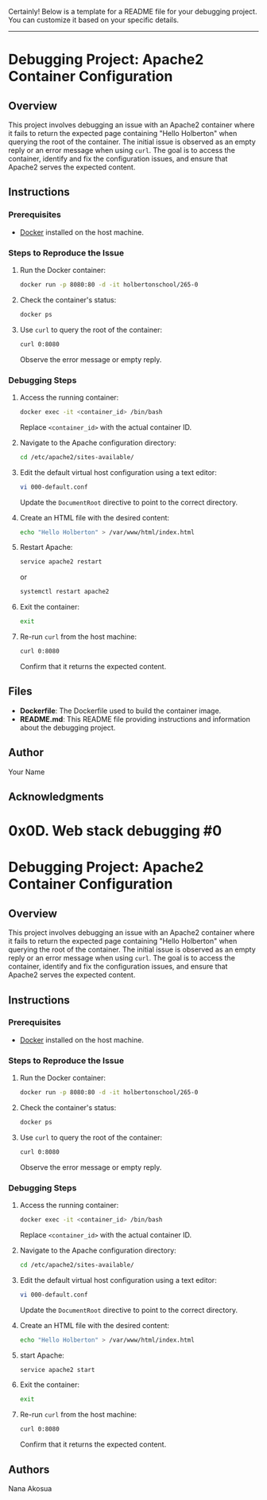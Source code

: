 Certainly! Below is a template for a README file for your debugging project. You can customize it based on your specific details.

---

# Debugging Project: Apache2 Container Configuration

## Overview

This project involves debugging an issue with an Apache2 container where it fails to return the expected page containing "Hello Holberton" when querying the root of the container. The initial issue is observed as an empty reply or an error message when using `curl`. The goal is to access the container, identify and fix the configuration issues, and ensure that Apache2 serves the expected content.

## Instructions

### Prerequisites

- [Docker](https://www.docker.com/) installed on the host machine.

### Steps to Reproduce the Issue

1. Run the Docker container:

   ```bash
   docker run -p 8080:80 -d -it holbertonschool/265-0
   ```

2. Check the container's status:

   ```bash
   docker ps
   ```

3. Use `curl` to query the root of the container:

   ```bash
   curl 0:8080
   ```

   Observe the error message or empty reply.

### Debugging Steps

1. Access the running container:

   ```bash
   docker exec -it <container_id> /bin/bash
   ```

   Replace `<container_id>` with the actual container ID.

2. Navigate to the Apache configuration directory:

   ```bash
   cd /etc/apache2/sites-available/
   ```

3. Edit the default virtual host configuration using a text editor:

   ```bash
   vi 000-default.conf
   ```

   Update the `DocumentRoot` directive to point to the correct directory.

4. Create an HTML file with the desired content:

   ```bash
   echo "Hello Holberton" > /var/www/html/index.html
   ```

5. Restart Apache:

   ```bash
   service apache2 restart
   ```

   or

   ```bash
   systemctl restart apache2
   ```

6. Exit the container:

   ```bash
   exit
   ```

7. Re-run `curl` from the host machine:

   ```bash
   curl 0:8080
   ```

   Confirm that it returns the expected content.

## Files

- **Dockerfile**: The Dockerfile used to build the container image.
- **README.md**: This README file providing instructions and information about the debugging project.

## Author

Your Name

## Acknowledgments

# 0x0D. Web stack debugging #0
# Debugging Project: Apache2 Container Configuration

## Overview

This project involves debugging an issue with an Apache2 container where it fails to return the expected page containing "Hello Holberton" when querying the root of the container. The initial issue is observed as an empty reply or an error message when using `curl`. The goal is to access the container, identify and fix the configuration issues, and ensure that Apache2 serves the expected content.

## Instructions

### Prerequisites

- [Docker](https://www.docker.com/) installed on the host machine.

### Steps to Reproduce the Issue

1. Run the Docker container:

   ```bash
   docker run -p 8080:80 -d -it holbertonschool/265-0
   ```

2. Check the container's status:

   ```bash
   docker ps
   ```

3. Use `curl` to query the root of the container:

   ```bash
   curl 0:8080
   ```

   Observe the error message or empty reply.

### Debugging Steps

1. Access the running container:

   ```bash
   docker exec -it <container_id> /bin/bash
   ```

   Replace `<container_id>` with the actual container ID.

2. Navigate to the Apache configuration directory:

   ```bash
   cd /etc/apache2/sites-available/
   ```

3. Edit the default virtual host configuration using a text editor:

   ```bash
   vi 000-default.conf
   ```

   Update the `DocumentRoot` directive to point to the correct directory.

4. Create an HTML file with the desired content:

   ```bash
   echo "Hello Holberton" > /var/www/html/index.html
   ```

5. start Apache:

   ```bash
   service apache2 start

6. Exit the container:

   ```bash
   exit
   ```

7. Re-run `curl` from the host machine:

   ```bash
   curl 0:8080
   ```

   Confirm that it returns the expected content.

## Authors

Nana Akosua
